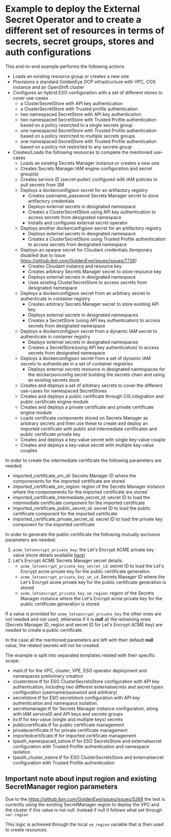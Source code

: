 # Example to deploy the External Secret Operator and to create a different set of resources in terms of secrets, secret groups, stores and auth configurations

This end-to-end example performs the following actions
- Loads an existing resource group or creates a new one
- Provisions a standard GoldenEye OCP infrastructure with VPC, COS instance and an OpenShift cluster
- Configures an hybrid ESO configuration with a set of different stores to cover use-cases
  - a ClusterSecretStore with API key authentication
  - a ClusterSecretStore with Trusted profile authentication
  - two namespaced SecretStore with API key authentication
  - two namespaced SecretStore with Trusted Profile authentication based on a policy restricted to a single secrets group
  - one namespaced SecretStore with Trusted Profile authentication based on a policy restricted to multiple secrets groups
  - one namespaced SecretStore with Trusted Profile authentication based on a policy not restricted to any secrets group
- Creates/Loads the following resources to complete the mentioned use-cases
  - Loads an existing Secrets Manager instance or creates a new one
  - Creates Secrets Manager IAM engine configuration and secret group(s)
  - Creates service ID (secret-puller) configured with IAM policies to pull secrets from SM
  - Deploys a dockerconfigjson secret for an artifactory registry
    - Creates username_password Secrets Manager secret to store artifactory credentials
    - Deploys external secrets in designated namespace
    - Creates a ClusterSecretStore using API key authentication to access secrets from designated namespace
    - Installs and configures external secret operator
  - Deploys another dockerconfigjson secret for an artifactory registry
    - Deploys external secrets in designated namespace
    - Creates a ClusterSecretStore using Trusted Profile authentication to access secrets from designated namespace
  - Deploys an opaque secret for Cloudant credentials (temporary disabled due to issue https://github.ibm.com/GoldenEye/issues/issues/7726)
    - Creates Cloudant instance and resource key
    - Creates arbitrary Secrets Manager secret to store resource key
    - Deploys external secrets in designated namespace
    - Uses existing ClusterSecretStore to access secrets from designated namespace
  - Deploys a dockerconfigjson secret from an arbitrary secret to authenticate in container registry
    - Creates arbitrary Secrets Manager secret to store existing API key
    - Deploys external secrets in designated namespaces
    - Creates a SecretStore (using API key authentication) to access secrets from designated namespace
  - Deploys a dockerconfigjson secret from a dynamic IAM secret to authenticate in container registry
    - Deploys external secrets in designated namespaces
    - Creates a SecretStore(using API key authentication) to access secrets from designated namespace
  - Deploys a dockerconfigjson secret from a set of dynamic IAM secrets to authenticate in a set of container registries
    - Deploys external secrets resource in designated namespaces for the dockerjsonconfig secret building the secrets chain and using an existing secrets store
  - Creates and deploys a set of arbitrary secrets to cover the different use-cases for namespaced SecretStores
  - Creates and deploys a public certificate through CIS integration and public certificate engine module
  - Creates and deploys a private certificate and private certificate engine module
  - Loads certificate components stored on Secrets Manager as arbitrary secrets and then use these to create and deploy an imported certificate with public and intermediate certificates and public certificate private key
  - Creates and deploys a key-value secret with single key-value couple
  - Creates and deploys a key-value secret with multiple key-value couples


In order to create the intermediate certificate the following parameters are needed:
- imported_certificate_sm_id: Secrets Manager ID where the componenents for the imported certificate are stored
- imported_certificate_sm_region: region of the Secrets Manager instance where the componenents for the imported certificate are stored
- imported_certificate_intermediate_secret_id: secret ID to load the intermediate certificate component for the imported certificate
- imported_certificate_public_secret_id: secret ID to load the public certificate component for the imported certificate
- imported_certificate_private_secret_id: secret ID to load the private key component for the imported certificate

In order to generate the public certificate the following mutually exclusive parameters are needed:
1. `acme_letsencrypt_private_key`: the Let's Encrypt ACME private key value (more details available [here](https://cloud.ibm.com/docs/secrets-manager?topic=secrets-manager-prepare-order-certificates#create-acme-account))
2. Let's Encrypt ACME Secrets Manager secret details:
   - `acme_letsencrypt_private_key_secret_id`: secret ID to load the Let's Encrypt acme private key for the public certificate generation
   - `acme_letsencrypt_private_key_sm_id`: Secrets Manager ID where the Let's Encrypt acme private key for the public certificate generation is stored
   - `acme_letsencrypt_private_key_sm_region`: region of the Secrets Manager instance where the Let's Encrypt acme private key for the public certificate generation is stored

If a value is provided for `acme_letsencrypt_private_key` the other ones are not needed and not used, otherwise if it is **null** all the remaining ones (Secrets Manager ID, region and secret ID for Let's Encrypt ACME key) are needed to create a public certificate.

In the case all the mentioned parameters are left with their default **null** value, the related secrets will not be created.

The example is split into separated templates related with their specific scope:
- main.tf for the VPC, cluster, VPE, ESO operator deployment and namespaces preliminary creation
- clusterstore.tf for ESO ClusterSecretsStore configuration with API key authentication, including two different externalsecrets and secret types configuration (username/password and arbitrary)
- secretstore.tf for ESO secretstore configuration with API key authentication and namespace isolation.
- secretsmanager.tf for Secrets Manager instance configuration, along with IAM serviceID and API keys and secrets groups
- kv.tf for key-value (single and multiple keys) secrets
- publiccertificate.tf for public certificate management
- privatecertificate.tf for private certificate management
- importedcertificate.tf for imported certificate management
- tpauth_namespaced_sstore.tf for ESO SecretsStore and externalsecret configuration with Trusted Profile authentication and namespace isolation
- tpauth_cluster_sstore.tf for ESO ClusterSecretsStore and externalsecret configuration with Trusted Profile authentication


## Important note about input region and existing SecretManager region parameters

Due to the https://github.ibm.com/GoldenEye/issues/issues/5268 the test is currently using the existing SecretManager region to deploy the VPC and the cluster if this value is not null. Instead if null it follows what set through `var.region`

This logic is achieved through the local `sm_region` variable that is then used to create resources.
